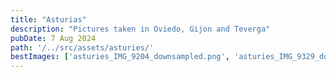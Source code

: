 ```yaml
---
title: "Asturias"
description: "Pictures taken in Oviedo, Gijon and Teverga"
pubDate: 7 Aug 2024
path: '/../src/assets/asturies/'
bestImages: ['asturies_IMG_9204_downsampled.png', 'asturies_IMG_9329_downsampled.png', 'asturies_IMG_9493_downsampled.png']
---
```

